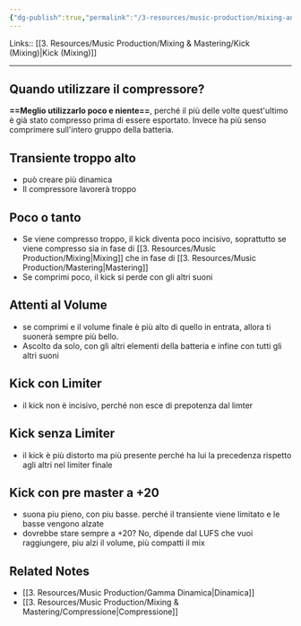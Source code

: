 ```yaml
---
{"dg-publish":true,"permalink":"/3-resources/music-production/mixing-and-mastering/kick-compressione/"}
---
```


Links:: [[3. Resources/Music Production/Mixing & Mastering/Kick (Mixing)\|Kick (Mixing)]]

---
## Quando utilizzare il compressore?

**==Meglio utilizzarlo poco e niente==**, perché il più delle volte quest'ultimo è già stato compresso prima di essere esportato. Invece ha più senso comprimere sull'intero gruppo della batteria.

## Transiente troppo alto

- può creare più dinamica
- Il compressore lavorerà troppo 

## Poco o tanto

- Se viene compresso troppo, il kick diventa poco incisivo, soprattutto se viene compresso sia in fase di [[3. Resources/Music Production/Mixing\|Mixing]] che in fase di [[3. Resources/Music Production/Mastering\|Mastering]]
- Se comprimi poco, il kick si perde con gli altri suoni

## Attenti al Volume

- se comprimi e il volume finale è più alto di quello in entrata, allora ti suonerà sempre più bello.
- Ascolto da solo, con gli altri elementi della batteria e infine con tutti gli altri suoni

## Kick con Limiter

- il kick non è incisivo, perché non esce di prepotenza dal limter

## Kick senza Limiter

- il kick è più distorto ma più presente perché ha lui la precedenza rispetto agli altri nel limiter  finale

## Kick con pre master a +20

- suona piu pieno, con piu basse. perché il transiente viene limitato e le basse vengono alzate
- dovrebbe stare sempre a +20? No, dipende dal LUFS che vuoi raggiungere, piu alzi il volume, più compatti il mix

## Related Notes

- [[3. Resources/Music Production/Gamma Dinamica\|Dinamica]]
- [[3. Resources/Music Production/Mixing & Mastering/Compressione\|Compressione]]


